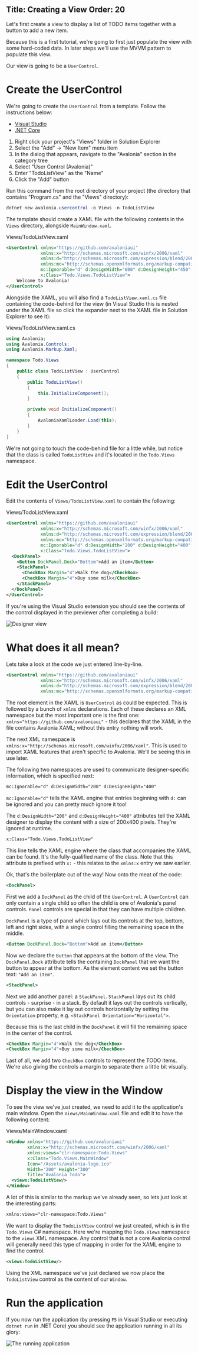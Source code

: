 Title: Creating a View
Order: 20
---

Let's first create a view to display a list of TODO items together with a button to add a new item.

Because this is a first tutorial, we're going to first just populate the view with some hard-coded
data. In later steps we'll use the MVVM pattern to populate this view.

Our view is going to be a `UserControl`.

# Create the UserControl

We're going to create the `UserControl` from a template. Follow the instructions below:

<ul class="nav nav-tabs platform-choice">
	<li class="active"><a  href="#vs" data-toggle="tab">Visual Studio</a></li>
	<li><a href="#netcore" data-toggle="tab">.NET Core</a></li>
</ul>

<div class="tab-content platform-choice clearfix">
  <div class="tab-pane active" id="vs">
    <ol>
      <li>Right click your project's "Views" folder in Solution Explorer
      <li>Select the "Add" -> "New Item" menu item
      <li>In the dialog that appears, navigate to the "Avalonia" section in the category tree
      <li>Select "User Control (Avalonia)"
      <li>Enter "TodoListView" as the "Name"
      <li>Click the "Add" button
    </ol>
  </div>
  <div class="tab-pane" id="netcore">
    Run this command from the root directory of your project (the directory that contains
    "Program.cs" and the "Views" directory):

```powershell
dotnet new avalonia.usercontrol -o Views -n TodoListView
```
  </div>
</div>

The template should create a XAML file with the following contents in the `Views` directory,
alongside `MainWindow.xaml`.

<div class="code-filename">Views/TodoListView.xaml</div>

```xml
<UserControl xmlns="https://github.com/avaloniaui"
             xmlns:x="http://schemas.microsoft.com/winfx/2006/xaml"
             xmlns:d="http://schemas.microsoft.com/expression/blend/2008"
             xmlns:mc="http://schemas.openxmlformats.org/markup-compatibility/2006"
             mc:Ignorable="d" d:DesignWidth="800" d:DesignHeight="450"
             x:Class="Todo.Views.TodoListView">
    Welcome to Avalonia!
</UserControl>
```

Alongside the XAML, you will also find a `TodoListView.xaml.cs` file containing the code-behind
for the view (in Visual Studio this is nested under the XAML file so click the expander next to
the XAML file in Solution Explorer to see it):

<div class="code-filename">Views/TodoListView.xaml.cs</div>

```csharp
using Avalonia;
using Avalonia.Controls;
using Avalonia.Markup.Xaml;

namespace Todo.Views
{
    public class TodoListView : UserControl
    {
        public TodoListView()
        {
            this.InitializeComponent();
        }

        private void InitializeComponent()
        {
            AvaloniaXamlLoader.Load(this);
        }
    }
}
```

We're not going to touch the code-behind file for a little while, but notice that the class is
called `TodoListView` and it's located in the `Todo.Views` namespace.

# Edit the UserControl

Edit the contents of `Views/TodoListView.xaml` to contain the following:

<div class="code-filename">Views/TodoListView.xaml</div>

```xml
<UserControl xmlns="https://github.com/avaloniaui"
             xmlns:x="http://schemas.microsoft.com/winfx/2006/xaml"
             xmlns:d="http://schemas.microsoft.com/expression/blend/2008"
             xmlns:mc="http://schemas.openxmlformats.org/markup-compatibility/2006"
             mc:Ignorable="d" d:DesignWidth="200" d:DesignHeight="400"
             x:Class="Todo.Views.TodoListView">
  <DockPanel>
    <Button DockPanel.Dock="Bottom">Add an item</Button>
    <StackPanel>
      <CheckBox Margin="4">Walk the dog</CheckBox>
      <CheckBox Margin="4">Buy some milk</CheckBox>
    </StackPanel>
  </DockPanel>
</UserControl>
```

If you're using the Visual Studio extension you should see the contents of the control displayed
in the previewer after completing a build:

![Designer view](images/creating-a-view-todolistview.png)

# What does it all mean?

Lets take a look at the code we just entered line-by-line.

```xml
<UserControl xmlns="https://github.com/avaloniaui"
             xmlns:x="http://schemas.microsoft.com/winfx/2006/xaml"
             xmlns:d="http://schemas.microsoft.com/expression/blend/2008"
             xmlns:mc="http://schemas.openxmlformats.org/markup-compatibility/2006"
```

The root element in the XAML is `UserControl` as could be expected. This is followed by a bunch of
`xmlns` declarations. Each of these declares an XML namespace but the most important one is the
first one: `xmlns="https://github.com/avaloniaui"` - this declares that the XAML in the file
contains Avalonia XAML; without this entry nothing will work.

The next XML namespace is `xmlns:x="http://schemas.microsoft.com/winfx/2006/xaml"`. This is used to
import XAML features that aren't specific to Avalonia. We'll be seeing this in use later.

The following two namespaces are used to communicate designer-specific information, which is
specified next:

```xml
mc:Ignorable="d" d:DesignWidth="200" d:DesignHeight="400"
```

`mc:Ignorable="d"` tells the XAML engine that entries beginning with `d:` can be ignored and you can
pretty much ignore it too!

The `d:DesignWidth="200"` and `d:DesignHeight="400"` attributes tell the XAML designer to display
the content with a size of 200x400 pixels. They're ignored at runtime.

```xml
x:Class="Todo.Views.TodoListView"
```

This line tells the XAML engine where the class that accompanies the XAML can be found. It's the
fully-qualified name of the class. Note that this attribute is prefixed with `x:` - this relates
to the `xmlns:x` entry we saw earlier.

Ok, that's the boilerplate out of the way! Now onto the meat of the code:


```xml
<DockPanel>
```

First we add a `DockPanel` as the child of the `UserControl`. A `UserControl` can only contain a
single child so often the child is one of Avalonia's panel controls. `Panel` controls are special
in that they can have multiple children.

`DockPanel` is a type of panel which lays out its controls at the top, bottom, left and right sides,
with a single control filling the remaining space in the middle.

```xml
<Button DockPanel.Dock="Bottom">Add an item</Button>
```

Now we declare the `Button` that appears at the bottom of the view. The `DockPanel.Dock` attribute
tells the containing `DockPanel` that we want the button to appear at the bottom. As the element
content we set the button text: `"Add an item"`.

```xml
<StackPanel>
```

Next we add another panel: a `StackPanel`. `StackPanel` lays out its child controls - surprise - in
a stack. By default it lays out the controls vertically, but you can also make it lay out controls
horizontally by setting the `Orientation` property, e.g. `<StackPanel Orientation="Horizontal">`.

Because this is the last child in the `DockPanel` it will fill the remaining space in the center
of the control.

```xml
<CheckBox Margin="4">Walk the dog</CheckBox>
<CheckBox Margin="4">Buy some milk</CheckBox>
```

Last of all, we add two `CheckBox` controls to represent the TODO items. We're also giving the
controls a margin to separate them a little bit visually.

# Display the view in the Window

To see the view we've just created, we need to add it to the application's main window. Open the
`Views/MainWindow.xaml` file and edit it to have the following content:

<div class="code-filename">Views/MainWindow.xaml</div>

```xml
<Window xmlns="https://github.com/avaloniaui"
        xmlns:x="http://schemas.microsoft.com/winfx/2006/xaml"
        xmlns:views="clr-namespace:Todo.Views"
        x:Class="Todo.Views.MainWindow"
        Icon="/Assets/avalonia-logo.ico"
        Width="200" Height="300"
        Title="Avalonia Todo">
  <views:TodoListView/>
</Window>
```

A lot of this is similar to the markup we've already seen, so lets just look at the interesting
parts:

```xml
xmlns:views="clr-namespace:Todo.Views"
```

We want to display the `TodoListView` control we just created, which is in the `Todo.Views` C#
namespace. Here we're mapping the `Todo.Views` namespace to the `views` XML namespace. Any control
that is not a core Avalonia control will generally need this type of mapping in order for the XAML
engine to find the control.

```xml
<views:TodoListView/>
```

Using the XML namespace we've just declared we now place the `TodoListView` control as the content
of our `Window`.

# Run the application

If you now run the application (by pressing `F5` in Visual Studio or executing `dotnet run` in .NET
Core) you should see the application running in all its glory:

![The running application](images/creating-a-view-run.png)